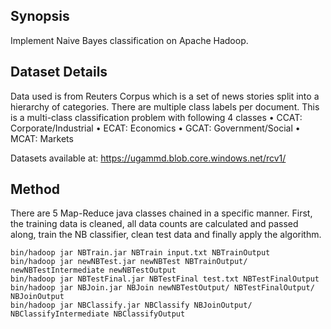 ## Synopsis  
Implement Naive Bayes classification on Apache Hadoop.

## Dataset Details  
Data used is from Reuters Corpus which is a set of news stories split into a
hierarchy of categories. There are multiple class labels per document. This is a multi-class classification problem with following 4 classes
• CCAT: Corporate/Industrial
• ECAT: Economics
• GCAT: Government/Social
• MCAT: Markets

Datasets available at: https://ugammd.blob.core.windows.net/rcv1/

## Method  
There are 5 Map-Reduce java classes chained in a specific manner. First, the training data is cleaned, all data counts are calculated and passed along, train the NB classifier, clean test data and finally apply the algorithm.

```
bin/hadoop jar NBTrain.jar NBTrain input.txt NBTrainOutput		
bin/hadoop jar newNBTest.jar newNBTest NBTrainOutput/ newNBTestIntermediate newNBTestOutput
bin/hadoop jar NBTestFinal.jar NBTestFinal test.txt NBTestFinalOutput
bin/hadoop jar NBJoin.jar NBJoin newNBTestOutput/ NBTestFinalOutput/ NBJoinOutput
bin/hadoop jar NBClassify.jar NBClassify NBJoinOutput/ NBClassifyIntermediate NBClassifyOutput
```
